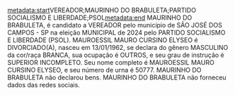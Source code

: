 <metadata:start>VEREADOR;MAURINHO DO BRABULETA;PARTIDO SOCIALISMO E LIBERDADE;PSOL<metadata:end>
MAURINHO DO BRABULETA, é candidato a VEREADOR pelo município de SÃO JOSÉ DOS CAMPOS - SP na eleição MUNICIPAL de 2024 pelo PARTIDO SOCIALISMO E LIBERDADE (PSOL). MAUROESSIL MAURO CURSINO ELYSEO é DIVORCIADO(A), nasceu em 13/01/1962, se declara do gênero MASCULINO da cor/raça BRANCA, sua ocupação é OUTROS, e seu grau de instrução é SUPERIOR INCOMPLETO. Seu nome completo é MAUROESSIL MAURO CURSINO ELYSEO, e seu número de urna é 50777.
MAURINHO DO BRABULETA não declarou bens.
MAURINHO DO BRABULETA não forneceu dados das redes sociais.